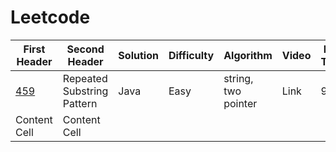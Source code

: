 # Leetcode

| First Header  | Second Header | Solution   |  Difficulty |   Algorithm   |   Video  | Run Time |  Memory |
| ------------- | ------------- | ---------- | ----------- | ---------     |  -----    |-------|------|
| [459](https://leetcode.com/problems/repeated-substring-pattern/description/)  | Repeated Substring Pattern  | Java   | Easy  | string, two pointer |Link  |98%|91% |
| Content Cell  | Content Cell  |

